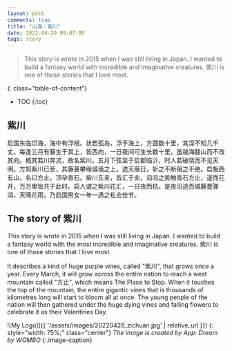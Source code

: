 ```yaml
---
layout: post
comments: true
title: "山海：紫川"
date: 2022-04-29 09:07:00
tags: story
---
```



> This story is wrote in 2015 when I was still living in Japan. I wanted to build a fantasy world with incredible and imaginative creatures. 紫川 is one of those stories that I love most.

<!--more-->

{: class="table-of-content"}
* TOC
{:toc}

## 紫川

启国东临邙海，海中有浮根。状若孤岛，浮于海上，方圆数十里，其深不知几千丈。每逢三月有藤生于其上，皆西向，一日夜间可生长数十里，虽越海翻山而不改其向。概其若川奔流，故名紫川。五月下弦至于启都临沂，时人若破晓而不见天明，方知紫川已至，其藤蔓攀缘城墙之上，遮天蔽日，斩之不断阻之不绝。启极西有山，名曰方止，顶孕青石。紫川东来，皆汇于此，滔滔之势触青石方止，遂而花开，万万里皆共于此时。启人谓之紫川花汇，一日夜而枯。是夜沿途百城藤蔓骤消，天降花雨，乃启国男女一年一遇之私会佳节。



## The story of 紫川

This story is wrote in 2015 when I was still living in Japan. I wanted to build a fantasy world with the most incredible and imaginative creatures. 紫川 is one of those stories that I love most. 

It describes a kind of huge purple vines, called "紫川", that grows once a year. Every March, it will grow across the entire nation to reach a west mountain called "方止", which means The Place to Stop. When it touches the top of the mountain, the entire gigantic vines that is thousands of kilometres long will start to bloom all at once. The young people of the nation will then gathered under the huge dying vines and falling flowers to celebrate it as their Valentines Day.


![My Logo]({{ '/assets/images/20220429_zichuan.jpg' | relative_url }})
{: style="width: 75%;" class="center"}
*The image is created by App: Dream by WOMBO*
{:.image-caption}
